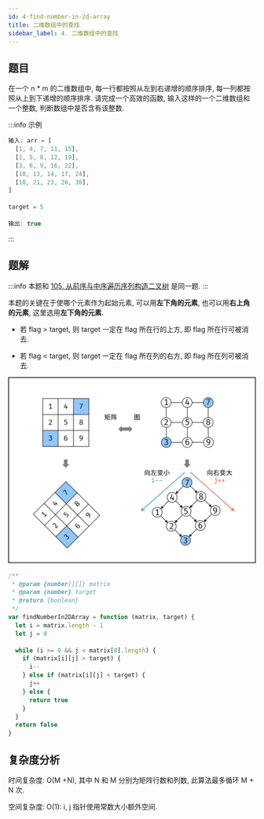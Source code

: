 ```yaml
---
id: 4-find-number-in-2d-array
title: 二维数组中的查找
sidebar_label: 4. 二维数组中的查找
---
```


## 题目

在一个 n \* m 的二维数组中, 每一行都按照从左到右递增的顺序排序, 每一列都按照从上到下递增的顺序排序. 请完成一个高效的函数, 输入这样的一个二维数组和一个整数, 判断数组中是否含有该整数.

:::info 示例

```ts
输入: arr = [
  [1, 4, 7, 11, 15],
  [2, 5, 8, 12, 19],
  [3, 6, 9, 16, 22],
  [10, 13, 14, 17, 24],
  [18, 21, 23, 26, 30],
]

target = 5

输出: true
```

:::

## 题解

:::info
本题和 [105. 从前序与中序遍历序列构造二叉树](/leetcode/medium/105-build-tree) 是同一题.
:::

本题的关键在于使哪个元素作为起始元素, 可以用**左下角的元素**, 也可以用**右上角的元素**, 这里选用**左下角的元素**.

- 若 flag > target, 则 target 一定在 flag 所在行的上方, 即 flag 所在行可被消去.

- 若 flag < target, 则 target 一定在 flag 所在列的右方, 即 flag 所在列可被消去.

![4-find-number-in-2d-array](../../static/img/4-find-number-in-2d-array.png)

```ts
/**
 * @param {number[][]} matrix
 * @param {number} target
 * @return {boolean}
 */
var findNumberIn2DArray = function (matrix, target) {
  let i = matrix.length - 1
  let j = 0

  while (i >= 0 && j < matrix[0].length) {
    if (matrix[i][j] > target) {
      i--
    } else if (matrix[i][j] < target) {
      j++
    } else {
      return true
    }
  }
  return false
}
```

## 复杂度分析

时间复杂度: O(M +N), 其中 N 和 M 分别为矩阵行数和列数, 此算法最多循环 M + N 次.

空间复杂度: O(1): i, j 指针使用常数大小额外空间.
